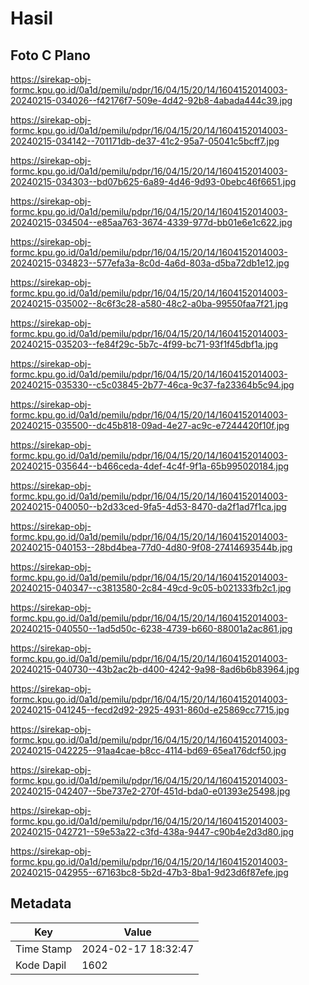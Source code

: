# Hasil

## Foto C Plano

https://sirekap-obj-formc.kpu.go.id/0a1d/pemilu/pdpr/16/04/15/20/14/1604152014003-20240215-034026--f42176f7-509e-4d42-92b8-4abada444c39.jpg

https://sirekap-obj-formc.kpu.go.id/0a1d/pemilu/pdpr/16/04/15/20/14/1604152014003-20240215-034142--701171db-de37-41c2-95a7-05041c5bcff7.jpg

https://sirekap-obj-formc.kpu.go.id/0a1d/pemilu/pdpr/16/04/15/20/14/1604152014003-20240215-034303--bd07b625-6a89-4d46-9d93-0bebc46f6651.jpg

https://sirekap-obj-formc.kpu.go.id/0a1d/pemilu/pdpr/16/04/15/20/14/1604152014003-20240215-034504--e85aa763-3674-4339-977d-bb01e6e1c622.jpg

https://sirekap-obj-formc.kpu.go.id/0a1d/pemilu/pdpr/16/04/15/20/14/1604152014003-20240215-034823--577efa3a-8c0d-4a6d-803a-d5ba72db1e12.jpg

https://sirekap-obj-formc.kpu.go.id/0a1d/pemilu/pdpr/16/04/15/20/14/1604152014003-20240215-035002--8c6f3c28-a580-48c2-a0ba-99550faa7f21.jpg

https://sirekap-obj-formc.kpu.go.id/0a1d/pemilu/pdpr/16/04/15/20/14/1604152014003-20240215-035203--fe84f29c-5b7c-4f99-bc71-93f1f45dbf1a.jpg

https://sirekap-obj-formc.kpu.go.id/0a1d/pemilu/pdpr/16/04/15/20/14/1604152014003-20240215-035330--c5c03845-2b77-46ca-9c37-fa23364b5c94.jpg

https://sirekap-obj-formc.kpu.go.id/0a1d/pemilu/pdpr/16/04/15/20/14/1604152014003-20240215-035500--dc45b818-09ad-4e27-ac9c-e7244420f10f.jpg

https://sirekap-obj-formc.kpu.go.id/0a1d/pemilu/pdpr/16/04/15/20/14/1604152014003-20240215-035644--b466ceda-4def-4c4f-9f1a-65b995020184.jpg

https://sirekap-obj-formc.kpu.go.id/0a1d/pemilu/pdpr/16/04/15/20/14/1604152014003-20240215-040050--b2d33ced-9fa5-4d53-8470-da2f1ad7f1ca.jpg

https://sirekap-obj-formc.kpu.go.id/0a1d/pemilu/pdpr/16/04/15/20/14/1604152014003-20240215-040153--28bd4bea-77d0-4d80-9f08-27414693544b.jpg

https://sirekap-obj-formc.kpu.go.id/0a1d/pemilu/pdpr/16/04/15/20/14/1604152014003-20240215-040347--c3813580-2c84-49cd-9c05-b021333fb2c1.jpg

https://sirekap-obj-formc.kpu.go.id/0a1d/pemilu/pdpr/16/04/15/20/14/1604152014003-20240215-040550--1ad5d50c-6238-4739-b660-88001a2ac861.jpg

https://sirekap-obj-formc.kpu.go.id/0a1d/pemilu/pdpr/16/04/15/20/14/1604152014003-20240215-040730--43b2ac2b-d400-4242-9a98-8ad6b6b83964.jpg

https://sirekap-obj-formc.kpu.go.id/0a1d/pemilu/pdpr/16/04/15/20/14/1604152014003-20240215-041245--fecd2d92-2925-4931-860d-e25869cc7715.jpg

https://sirekap-obj-formc.kpu.go.id/0a1d/pemilu/pdpr/16/04/15/20/14/1604152014003-20240215-042225--91aa4cae-b8cc-4114-bd69-65ea176dcf50.jpg

https://sirekap-obj-formc.kpu.go.id/0a1d/pemilu/pdpr/16/04/15/20/14/1604152014003-20240215-042407--5be737e2-270f-451d-bda0-e01393e25498.jpg

https://sirekap-obj-formc.kpu.go.id/0a1d/pemilu/pdpr/16/04/15/20/14/1604152014003-20240215-042721--59e53a22-c3fd-438a-9447-c90b4e2d3d80.jpg

https://sirekap-obj-formc.kpu.go.id/0a1d/pemilu/pdpr/16/04/15/20/14/1604152014003-20240215-042955--67163bc8-5b2d-47b3-8ba1-9d23d6f87efe.jpg


## Metadata

| Key        | Value               |
| ---------- | ------------------- |
| Time Stamp | 2024-02-17 18:32:47 |
| Kode Dapil | 1602                |



